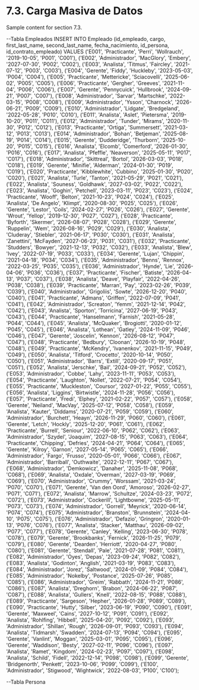# 7.3. Carga Masiva de Datos

Sample content for section 7.3.



--Tabla Empleados
INSERT INTO Empleado (id_empleado, cargo, first_last_name, second_last_name, fecha_nacimiento, id_persona, id_contrato_empleado) VALUES
('E001', 'Practicante', 'Perri', 'Wollrauch', '2019-10-05', 'P001', 'C001'),
('E002', 'Administrador', 'MacGlory', 'Embery', '2027-07-30', 'P002', 'C002'),
('E003', 'Analista', 'Titmus', 'Faircley', '2021-07-12', 'P003', 'C003'),
('E004', 'Gerente', 'Fiddy', 'Huckleby', '2023-05-03', 'P004', 'C004'),
('E005', 'Practicante', 'Mettericke', 'Sciacovelli', '2025-06-02', 'P005', 'C005'),
('E006', 'Practicante', 'Gergher', 'Greeves', '2021-11-04', 'P006', 'C006'),
('E007', 'Gerente', 'Pennycuick', 'Hullbrook', '2024-09-21', 'P007', 'C007'),
('E008', 'Administrador', 'Sarvar', 'Martschke', '2022-03-15', 'P008', 'C008'),
('E009', 'Administrador', 'Ysson', 'Charnock', '2026-06-21', 'P009', 'C009'),
('E010', 'Administrador', 'Lidgate', 'Bredgeland', '2022-05-28', 'P010', 'C010'),
('E011', 'Analista', 'Aslet', 'Pietersma', '2019-10-20', 'P011', 'C011'),
('E012', 'Administrador', 'Tunder', 'Mirams', '2020-11-30', 'P012', 'C012'),
('E013', 'Practicante', 'Ortiga', 'Summersett', '2021-03-12', 'P013', 'C013'),
('E014', 'Administrador', 'Bohan', 'Betjeman', '2025-08-19', 'P014', 'C014'),
('E015', 'Gerente', 'Dudderidge', 'Thurborn', '2025-10-20', 'P015', 'C015'),
('E016', 'Analista', 'Elcomb', 'Comerford', '2026-01-30', 'P016', 'C016'),
('E017', 'Analista', 'Pfeffle', 'Neaverson', '2025-05-11', 'P017', 'C017'),
('E018', 'Administrador', 'Skittreal', 'Bortol', '2026-03-03', 'P018', 'C018'),
('E019', 'Gerente', 'Minifie', 'Alderman', '2024-01-30', 'P019', 'C019'),
('E020', 'Practicante', 'Kibblewhite', 'Cubbino', '2025-01-30', 'P020', 'C020'),
('E021', 'Analista', 'Turle', 'Tanton', '2021-05-29', 'P021', 'C021'),
('E022', 'Analista', 'Souness', 'Goldhawk', '2027-03-02', 'P022', 'C022'),
('E023', 'Analista', 'Goghin', 'Petchell', '2023-03-11', 'P023', 'C023'),
('E024', 'Practicante', 'Wooff', 'Belton', '2021-10-23', 'P024', 'C024'),
('E025', 'Analista', 'De Angelo', 'Klimpt', '2020-08-30', 'P025', 'C025'),
('E026', 'Gerente', 'Lestor', 'Coils', '2024-02-27', 'P026', 'C026'),
('E027', 'Gerente', 'Wrout', 'Yellop', '2019-12-30', 'P027', 'C027'),
('E028', 'Practicante', 'Byforth', 'Skermer', '2026-08-07', 'P028', 'C028'),
('E029', 'Gerente', 'Ruppelin', 'Wem', '2026-08-16', 'P029', 'C029'),
('E030', 'Analista', 'Cluderay', 'Stiebler', '2021-06-17', 'P030', 'C030'),
('E031', 'Analista', 'Zanettini', 'McFayden', '2027-06-23', 'P031', 'C031'),
('E032', 'Practicante', 'Studders', 'Bowyer', '2021-12-13', 'P032', 'C032'),
('E033', 'Analista', 'Blew', 'Ivey', '2022-07-19', 'P033', 'C033'),
('E034', 'Gerente', 'Lujan', 'Chippin', '2021-04-18', 'P034', 'C034'),
('E035', 'Administrador', 'Benns', 'Rennox', '2022-03-25', 'P035', 'C035'),
('E036', 'Administrador', 'Hynde', 'Lie', '2026-04-06', 'P036', 'C036'),
('E037', 'Practicante', 'Fischer', 'Batiste', '2026-04-13', 'P037', 'C037'),
('E038', 'Analista', 'Deave', 'Playfair', '2022-04-26', 'P038', 'C038'),
('E039', 'Practicante', 'Marran', 'Pay', '2023-02-26', 'P039', 'C039'),
('E040', 'Administrador', 'Grigoliis', 'Sowte', '2026-12-20', 'P040', 'C040'),
('E041', 'Practicante', 'Admans', 'Griffen', '2022-07-09', 'P041', 'C041'),
('E042', 'Administrador', 'Screaton', 'Yemm', '2021-12-14', 'P042', 'C042'),
('E043', 'Analista', 'Sporton', 'Torricina', '2027-06-19', 'P043', 'C043'),
('E044', 'Practicante', 'Hanselmann', 'Farnish', '2021-05-28', 'P044', 'C044'),
('E045', 'Analista', 'McQuaker', 'Brogiotti', '2020-01-12', 'P045', 'C045'),
('E046', 'Analista', 'Lothean', 'Gatley', '2024-11-09', 'P046', 'C046'),
('E047', 'Gerente', 'Joscelin', 'Kennon', '2026-08-12', 'P047', 'C047'),
('E048', 'Practicante', 'Bedbury', 'Cloonan', '2026-10-19', 'P048', 'C048'),
('E049', 'Practicante', 'McKendry', 'Ivanenkov', '2021-11-15', 'P049', 'C049'),
('E050', 'Analista', 'Titford', 'Crocetto', '2020-10-14', 'P050', 'C050'),
('E051', 'Administrador', 'Barrs', 'Extill', '2020-09-17', 'P051', 'C051'),
('E052', 'Analista', 'Jerschke', 'Bail', '2024-09-21', 'P052', 'C052'),
('E053', 'Administrador', 'Cobbe', 'Lahy', '2023-11-11', 'P053', 'C053'),
('E054', 'Practicante', 'Laughton', 'Nollet', '2022-07-21', 'P054', 'C054'),
('E055', 'Practicante', 'Muckleston', 'Coursor', '2027-01-22', 'P055', 'C055'),
('E056', 'Analista', 'Liggins', 'Birtwistle', '2024-11-28', 'P056', 'C056'),
('E057', 'Practicante', 'Fredi', 'Elphey', '2021-02-22', 'P057', 'C057'),
('E058', 'Gerente', 'Neiland', 'MacVay', '2025-07-12', 'P058', 'C058'),
('E059', 'Analista', 'Kauter', 'Diddams', '2020-07-21', 'P059', 'C059'),
('E060', 'Administrador', 'Burchett', 'Heayn', '2026-11-29', 'P060', 'C060'),
('E061', 'Gerente', 'Letch', 'Hockly', '2025-12-20', 'P061', 'C061'),
('E062', 'Practicante', 'Burrell', 'Seniour', '2022-06-10', 'P062', 'C062'),
('E063', 'Administrador', 'Szydel', 'Joaquim', '2027-08-15', 'P063', 'C063'),
('E064', 'Practicante', 'Chipping', 'Defries', '2024-04-21', 'P064', 'C064'),
('E065', 'Gerente', 'Kilroy', 'Garnon', '2027-05-14', 'P065', 'C065'),
('E066', 'Administrador', 'Fargo', 'Frusso', '2020-05-01', 'P066', 'C066'),
('E067', 'Administrador', 'Barriball', 'Outhwaite', '2022-12-11', 'P067', 'C067'),
('E068', 'Administrador', 'Demkowicz', 'Danaher', '2025-11-08', 'P068', 'C068'),
('E069', 'Analista', 'Oxdale', 'Overman', '2027-03-19', 'P069', 'C069'),
('E070', 'Administrador', 'Crummy', 'Worssam', '2021-03-24', 'P070', 'C070'),
('E071', 'Gerente', 'Van den Oord', 'Amoroso', '2026-02-27', 'P071', 'C071'),
('E072', 'Analista', 'Marrow', 'Schultze', '2024-03-23', 'P072', 'C072'),
('E073', 'Administrador', 'Cockerill', 'Lightbowne', '2025-05-11', 'P073', 'C073'),
('E074', 'Administrador', 'Gorrell', 'Meyrick', '2020-06-14', 'P074', 'C074'),
('E075', 'Administrador', 'Branston', 'Brunnstein', '2024-04-10', 'P075', 'C075'),
('E076', 'Administrador', 'Defazio', 'Gringron', '2020-01-13', 'P076', 'C076'),
('E077', 'Analista', 'Stacker', 'Matthau', '2026-09-02', 'P077', 'C077'),
('E078', 'Gerente', 'Canley', 'Kelling', '2023-06-30', 'P078', 'C078'),
('E079', 'Gerente', 'Brookbanks', 'Fernick', '2026-11-25', 'P079', 'C079'),
('E080', 'Gerente', 'Dearden', 'Herriott', '2020-04-27', 'P080', 'C080'),
('E081', 'Gerente', 'Stendall', 'Pale', '2021-07-28', 'P081', 'C081'),
('E082', 'Administrador', 'Oyes', 'Depas', '2023-09-24', 'P082', 'C082'),
('E083', 'Analista', 'Godinton', 'Anglish', '2021-03-19', 'P083', 'C083'),
('E084', 'Administrador', 'Jorez', 'Saltwood', '2024-01-09', 'P084', 'C084'),
('E085', 'Administrador', 'Nokelby', 'Postance', '2025-07-26', 'P085', 'C085'),
('E086', 'Administrador', 'Greim', 'Rabbath', '2024-11-21', 'P086', 'C086'),
('E087', 'Analista', 'Dreghorn', 'Brabon', '2024-06-22', 'P087', 'C087'),
('E088', 'Analista', 'Gullers', 'Knell', '2022-08-15', 'P088', 'C088'),
('E089', 'Practicante', 'Sargeson', 'Hepher', '2026-01-28', 'P089', 'C089'),
('E090', 'Practicante', 'Hutty', 'Silber', '2023-06-19', 'P090', 'C090'),
('E091', 'Gerente', 'Maxweel', 'Cains', '2027-10-12', 'P091', 'C091'),
('E092', 'Analista', 'Rohlfing', 'Hibbell', '2025-04-20', 'P092', 'C092'),
('E093', 'Administrador', 'Shillan', 'Rough', '2026-09-01', 'P093', 'C093'),
('E094', 'Analista', 'Tidmarsh', 'Swadden', '2024-07-13', 'P094', 'C094'),
('E095', 'Gerente', 'Vanlint', 'Moggan', '2025-03-01', 'P095', 'C095'),
('E096', 'Gerente', 'Waddison', 'Besty', '2027-02-11', 'P096', 'C096'),
('E097', 'Analista', 'Ramet', 'Kingdom', '2024-02-23', 'P097', 'C097'),
('E098', 'Analista', 'Schild', 'Fidell', '2022-12-14', 'P098', 'C098'),
('E099', 'Gerente', 'Bridgenorth', 'Penkett', '2023-10-06', 'P099', 'C099'),
('E100', 'Administrador', 'Stigwood', 'Wightwick', '2022-08-03', 'P100', 'C100');


--Tabla Persona

